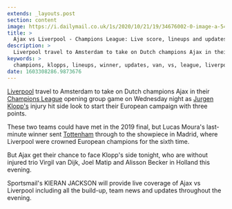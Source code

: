 ```yaml
--- 
extends: _layouts.post 
section: content 
image: https://i.dailymail.co.uk/1s/2020/10/21/19/34676002-0-image-a-54_1603305005338.jpg 
title: > 
  Ajax vs Liverpool - Champions League: Live score, lineups and updates 
description: > 
  Liverpool travel to Amsterdam to take on Dutch champions Ajax in their Champions League opening group game on Wednesday night as Jurgen Klopp's injury hit side look to start their European campaign with three points.These two teams could have met in the 2019 final, but Lucas Moura's last-minute winner sent Tottenham through to the showpiece in Madrid, where Liverpool were crowned European champions for the sixth time.But Ajax get their chance to face Klopp's side tonight, who are without injured trio Virgil van Dijk, Joel Matip and Alisson Becker in Holland this evening.Sportsmail's KIERAN JACKSON will provide live coverage of Ajax vs Liverpool including all the build-up, team news and updates throughout the evening. 
keywords: > 
  champions, klopps, lineups, winner, updates, van, vs, league, liverpool, score, virgil, live, european, ajax 
date: 1603308286.9873676 
--- 
```

<div><p class="mol-para-with-font"><a target="_blank" class="" href="/sport/teampages/liverpool.html" id="mol-224f60b0-13c3-11eb-a746-211652203d14">Liverpool</a>&#160;travel to Amsterdam to take on Dutch champions Ajax in their<a target="_blank" class="" href="/sport/champions_league/index.html" id="mol-2256b3b0-13c3-11eb-a746-211652203d14"> Champions League</a> opening group game on Wednesday night as <a target="_blank" class="" href="/sport/jurgen_klopp/index.html" id="mol-2257c520-13c3-11eb-a746-211652203d14">Jurgen Klopp's</a>&#160;injury hit side look to start their European campaign with three points.&#160;</p><p class="mol-para-with-font">These two teams could have met in the 2019 final, but Lucas Moura's last-minute winner sent <a href="/sport/teampages/tottenham-hotspur.html" id="mol-225d1c50-13c3-11eb-a746-211652203d14">Tottenham</a> through to the showpiece in Madrid, where Liverpool were crowned European champions for the sixth time.&#160;</p><p class="mol-para-with-font">But Ajax get their chance to face Klopp's side tonight, who are without injured trio Virgil van Dijk, Joel Matip and Alisson Becker in Holland this evening.&#160;&#160;</p><p class="mol-para-with-font">Sportsmail's KIERAN JACKSON will provide live coverage of Ajax vs Liverpool including all the build-up, team news and updates throughout the evening.</p><p class="sport item html_snippet module">  </p> <p class="home item html_snippet module">      </p> </div>